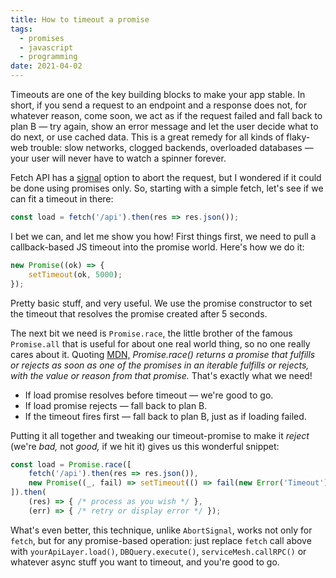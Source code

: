 ```yaml
---
title: How to timeout a promise
tags:
  - promises
  - javascript
  - programming
date: 2021-04-02
---
```



Timeouts are one of the key building blocks to make your app stable. In short, if you send a request to an endpoint and a response does not, for whatever reason, come soon, we act as if the request failed and fall back to plan B — try again, show an error message and let the user decide what to do next, or use cached data. This is a great remedy for all kinds of flaky-web trouble: slow networks, clogged backends, overloaded databases — your user will never have to watch a spinner forever.

Fetch API has a <a href="https://developer.mozilla.org/en-US/docs/Web/API/AbortSignal" target="_blank">signal</a> option to abort the request, but I wondered if it could be done using promises only. So, starting with a simple fetch, let's see if we can fit a timeout in there:

```js
const load = fetch('/api').then(res => res.json());
```

I bet we can, and let me show you how! First things first, we need to pull a callback-based JS timeout into the promise world. Here's how we do it:

```js
new Promise((ok) => {
    setTimeout(ok, 5000);
});
```

Pretty basic stuff, and very useful. We use the promise constructor to set the timeout that resolves the promise created after 5 seconds.

The next bit we need is `Promise.race`, the little brother of the famous `Promise.all` that is useful for about one real world thing, so no one really cares about it. Quoting <a href="https://developer.mozilla.org/en-US/docs/Web/JavaScript/Reference/Global_Objects/Promise/race" target="_blank">MDN,</a> _Promise.race() returns a promise that fulfills or rejects as soon as one of the promises in an iterable fulfills or rejects, with the value or reason from that promise._ That's exactly what we need!

- If load promise resolves before timeout — we're good to go.
- If load promise rejects — fall back to plan B.
- If the timeout fires first — fall back to plan B, just as if loading failed.

Putting it all together and tweaking our timeout-promise to make it _reject_ (we're _bad,_ not _good,_ if we hit it) gives us this wonderful snippet:

```js
const load = Promise.race([
    fetch('/api').then(res => res.json()),
    new Promise((_, fail) => setTimeout(() => fail(new Error('Timeout')), 5000))
]).then(
    (res) => { /* process as you wish */ },
    (err) => { /* retry or display error */ });
```

What's even better, this technique, unlike `AbortSignal`, works not only for `fetch`, but for any promise-based operation: just replace `fetch` call above with `yourApiLayer.load()`, `DBQuery.execute()`, `serviceMesh.callRPC()` or whatever async stuff you want to timeout, and you're good to go.
